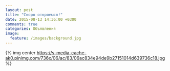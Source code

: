 ```yaml
---
layout: post
title: "Скоро откроемся!"
date: 2015-08-13 14:36:00 +0300
comments: true
categories: Объявления
image:
  feature: /images/background.jpg
---
```


{% img center https://s-media-cache-ak0.pinimg.com/736x/06/ac/83/06ac834e94de9b27151014d639736c18.jpg %}